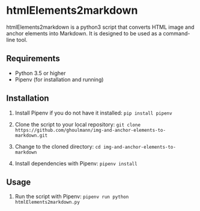 # htmlElements2markdown

htmlElements2markdown is a python3 script that converts HTML image and anchor elements into Markdown. It is designed to be used as a command-line tool. 

## Requirements 

- Python 3.5 or higher 
- Pipenv (for installation and running) 

## Installation 

1. Install Pipenv if you do not have it installed: `pip install pipenv` 

2. Clone the script to your local repository: `git clone https://github.com/ghoulmann/img-and-anchor-elements-to-markdown.git` 

3. Change to the cloned directory: `cd img-and-anchor-elements-to-markdown` 

4. Install dependencies with Pipenv: `pipenv install` 

## Usage 

1. Run the script with Pipenv: `pipenv run python htmlElements2markdown.py ` 

